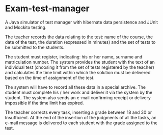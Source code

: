 # Exam-test-manager
A Java simulator of test manager with hibernate data persistence and JUnit and Mockito testing.

The teacher records the data relating to the test: name of the course, the date of the test, the duration (expressed in minutes) and the set of tests to be submitted to the students.

The student must register, indicating: his or her name, surname and matriculation number. The system provides the student with the text of an individual test (choosing it from the set of tests registered by the teacher) and calculates the time limit within which the solution must be delivered based on the time of assignment of the test.

The system will have to record all these data in a special archive.
The student must complete his / her work and deliver it via the system by the student. The system also sends an e-mail confirming receipt or delivery impossible if the time limit has expired.

The teacher corrects every task, inserting a grade between 18 and 30 or Insufficient.
At the end of the insertion of the judgments of all the tasks, an e-mail message is delivered to each student with the grade assigned to the test.
